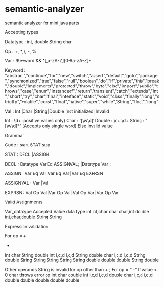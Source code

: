 # semantic-analyzer
semantic analyzer for mini java parts

Accepting types

Datatype : int, double String char

Op : +, *, /, -, %

Var : !Keyword && ^[_a-zA-Z][0-9a-zA-Z]*

Keyword :
"abstract","continue","for","new","switch","assert","default","goto","package","synchronized","true","false","null","boolean","do","if","private","this","break","double","implements","protected","throw","byte","else","import","public","throws","case","enum","instanceof","return","transient","catch","extends","int","short","try","char","final","interface","static","void","class","finally","long","strictfp","volatile","const","float","native","super","while","String","float","long"

Val : Int
       |Char
       |String
       |Double
       |not initialized
       |Invalid

Int : \\d+ (positive values only)
Char : '[\\w\\d]'
Double : \\d+.\\d+
String : \"[\\w\\d]*\"  (Accepts only single word)
Else Invalid value



Grammar

Code : start STAT stop

STAT : DECL
	|ASSIGN

DECL : Datatype Var Eq ASSIGNVAL;
            |Datatype Var ;

ASSIGN : Var Eq Val
                |Var Eq Var
                |Var Eq EXPRSN

ASSIGNVAL : Var
                      |Val

EXPRSN : Val Op Val
	     |Var Op Val
	     |Val Op Var
	     |Var Op Var	

Valid Assignments


Var_datatype
Accepted Value data type
int
int,char
char
char,int
double
int,char,double
String
String


Expression validation

For op = +

+
int
char
String
double
int
i,c,d
i,c,d
String
double
char
i,c,d
i,c,d
String
double
String
String
String
String
String
double
double
double
String
double


Other operands
String is invalid for op other than + ;
For op = ” -”
 If value < 0 char throws error
op
int
char
double
int
i,c,d
i,c,d
double
char
i,c,d
i,c,d
double
double
double
double
double



